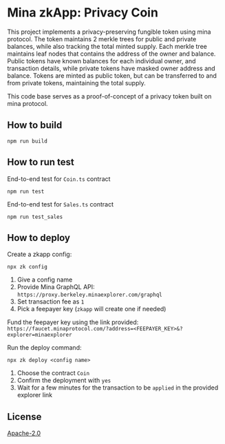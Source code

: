 # Mina zkApp: Privacy Coin

This project implements a privacy-preserving fungible token using mina protocol.
The token maintains 2 merkle trees for public and private balances, while also tracking the total minted supply.
Each merkle tree maintains leaf nodes that contains the address of the owner and balance.
Public tokens have known balances for each individual owner, and transaction details, while private tokens have masked owner address and balance.
Tokens are minted as public token, but can be transferred to and from private tokens, maintaining the total supply.

This code base serves as a proof-of-concept of a privacy token built on mina protocol.


## How to build
```
npm run build
```

## How to run test
End-to-end test for `Coin.ts` contract
```
npm run test
```

End-to-end test for `Sales.ts` contract
```
npm run test_sales
```

## How to deploy
Create a zkapp config:
```
npx zk config
```
1. Give a config name
2. Provide Mina GraphQL API: `https://proxy.berkeley.minaexplorer.com/graphql`
3. Set transaction fee as `1`
4. Pick a feepayer key (`zkapp` will create one if needed)

Fund the feepayer key using the link provided:
`https://faucet.minaprotocol.com/?address=<FEEPAYER_KEY>&?explorer=minaexplorer`

Run the deploy command:
```
npx zk deploy <config name>
```
1. Choose the contract `Coin`
2. Confirm the deployment with `yes`
3. Wait for a few minutes for the transaction to be `applied` in the provided explorer link

## License

[Apache-2.0](LICENSE)

